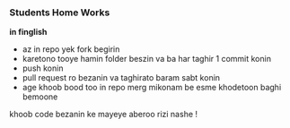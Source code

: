 ### Students Home Works

**in finglish**
* az in repo yek fork begirin
* karetono tooye hamin folder beszin va ba har taghir 1 commit konin
* push konin
* pull request ro bezanin va taghirato baram sabt konin
* age khoob bood too in repo merg mikonam be esme khodetoon baghi bemoone

khoob code bezanin ke mayeye aberoo rizi nashe !